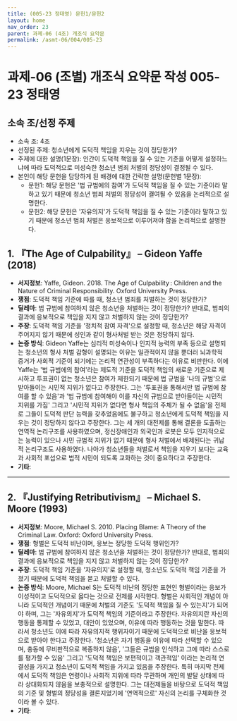 ```yaml
---
title: (005-23 정태영) 문헌1/문헌2
layout: home
nav_order: 23
parent: 과제-06 (4조) 개조식 요약문
permalink: /asmt-06/004/005-23
---
```


# 과제-06 (조별) 개조식 요약문 작성 005-23 정태영

## 소속 조/선정 주제

- 소속 조: 4조
- 선정된 주제: 청소년에게 도덕적 책임을 지우는 것이 정당한가?
- 주제에 대한 설명(1문장): 인간이 도덕적 책임을 질 수 있는 기준을 어떻게 설정하느냐에 따라 도덕적으로 미성숙한 청소년 범죄 처벌의 정당성이 결정될 수 있다.
- 본인이 해당 문헌을 담당하게 된 배경에 대한 간략한 설명(문헌별 1문장):  
  - 문헌1: 해당 문헌은 '법 규범에의 참여'가 도덕적 책임을 질 수 있는 기준이라 말하고 있기 때문에 청소년 범죄 처벌의 정당성이 결여될 수 있음을 논리적으로 설명한다.
  - 문헌2: 해당 문헌은 '자유의지'가 도덕적 책임을 질 수 있는 기준이라 말하고 있기 때문에 청소년 범죄 처벌은 응보적으로 이루어져야 함을 논리적으로 설명한다.

## 1. 『The Age of Culpability』 – Gideon Yaffe (2018)

- **서지정보**: Yaffe, Gideon. 2018. The Age of Culpability : Children and the Nature of Criminal Responsibility. Oxford University Press.
- **쟁점**: 도덕적 책임 기준에 따를 때, 청소년 범죄를 처벌하는 것이 정당한가?
- **딜레마**: 법 규범에 참여하지 않은 청소년을 처벌하는 것이 정당한가? 반대로, 범죄의 결과에 응보적으로 책임을 지지 않고 처벌하지 않는 것이 정당한가?
- **주장**: 도덕적 책임 기준을 '정치적 참여 자격'으로 설정할 때, 청소년은 해당 자격이 주어지지 않기 때문에 성인과 같이 형사처벌 받는 것은 정당하지 않다.
- **논증 방식**: Gideon Yaffe는 심리적 미성숙이나 인지적 능력의 부족 등으로 설명되는 청소년의 형사 처벌 감형이 설명되는 이유는 일관적이지 않을 뿐더러 뇌과학적 증거가 사회적 기준이 되기에는 논리적 연관성이 부족하다는 이유로 비판한다. 이에 Yaffe는 '법 규범에의 참여'라는 제도적 기준을 도덕적 책임의 새로운 기준으로 제시하고 투표권이 없는 청소년은 참여가 제한되기 때문에 법 규범을 '나의 규범'으로 받아들이는 시민적 지위가 없다고 주장한다. 그는 '투표권을 통해서만 법 규범에 참여를 할 수 있음'과 '법 규범에 참여해야 이를 자신의 규범으로 받아들이는 시민적 지위를 가짐' 그리고 '시민적 지위가 없다면 형사 책임의 주체가 될 수 없음'을 전제로 그들이 도덕적 판단 능력을 갖추었음에도 불구하고 청소년에게 도덕적 책임을 지우는 것이 정당하지 않다고 주장한다. 그는 세 개의 대전제를 통해 결론을 도출하는 연역적 논리구조를 사용하였으며, 정신장애인과 외국인과 로봇은 모두 인지적으로는 능력이 있으나 시민 규범적 지위가 없기 때문에 형사 처벌에서 배제된다는 귀납적 논리구조도 사용하였다. 나아가 청소년들을 처벌로서 책임을 지우기 보다는 교육과 사회적 포섭으로 법적 시민이 되도록 교화하는 것이 중요하다고 주장한다.
- **기타**: 

---

## 2. 『Justifying Retributivism』 – Michael S. Moore (1993)
- **서지정보**: Moore, Michael S. 2010. Placing Blame: A Theory of the Criminal Law. Oxford: Oxford University Press.
- **쟁점**: 형벌은 도덕적 비난이며, 응보는 정당한 도덕적 행위인가?
- **딜레마**: 법 규범에 참여하지 않은 청소년을 처벌하는 것이 정당한가? 반대로, 범죄의 결과에 응보적으로 책임을 지지 않고 처벌하지 않는 것이 정당한가?
- **주장**: 도덕적 책임 기준을 '자유의지'로 설정할 때, 청소년도 도덕적 책임 기준을 가졌기 때문에 도덕적 책임을 묻고 처벌할 수 있다.
- **논증 방식**: Moore, Michael S는 도덕적 비난의 정당한 표현인 형벌이라는 응보가 이성적이고 도덕적으로 옳다는 것으로 전제를 시작한다. 형벌은 사회적인 개념이 아니라 도덕적인 개념이기 때문에 처벌의 기준도 '도덕적 책임을 질 수 있는지'가 되어야 하며, 그는 '자유의지'가 도덕적 책임의 기준이라고 주장한다. 자유의지란 자신의 행동을 통제할 수 있었고, 대안이 있었으며, 이유에 따라 행동하는 것을 말한다. 따라서 청소년도 이에 따라 자유의지적 행위자이기 때문에 도덕적으로 비난을 응보적으로 받아야 한다고 주장한다. '청소년은 자기 행동을 이유에 따라 선택할 수 있으며, 충동에 무비판적으로 복종하지 않음', '그들은 규범을 인식하고 그에 따라 스스로를 평가할 수 있음' 그리고 '도덕적 책임은 보편적이고 객관적임' 이라는 논리적 연결성을 가지고 청소년이 도덕적 책임을 가지고 있음을 주장한다. 특히 마지막 전제에서 도덕적 책임은 연령이나 사회적 지위에 따라 무관하며 개인의 발달 상태에 따라 상대화되지 않음을 보충적으로 설명한다. 그는 대전제들을 바탕으로 도덕적 책임의 기준 및 형벌의 정당성을 결론지었기에 '연역적으로' 자신의 논리를 구체화한 것이라 볼 수 있다.
- **기타**: 